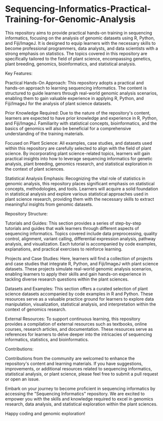 # Sequencing-Informatics-Practical-Training-for-Genomic-Analysis
 This repository aims to provide practical hands-on training in sequencing informatics, focusing on the analysis of genomic datasets using R, Python, and Fiji/ImageJ. It is designed to equip learners with the necessary skills to become professional programmers, data analysts, and data scientists with a strong emphasis on statistics. The topics covered in this repository are specifically tailored to the field of plant science, encompassing genetics, plant breeding, genomics, bioinformatics, and statistical analysis.

Key Features:

Practical Hands-On Approach: This repository adopts a practical and hands-on approach to learning sequencing informatics. The content is structured to guide learners through real-world genomic analysis scenarios, enabling them to gain valuable experience in applying R, Python, and Fiji/ImageJ for the analysis of plant science datasets.

Prior Knowledge Required: Due to the nature of the repository's content, learners are expected to have prior knowledge and experience in R, Python, and Fiji/ImageJ. Familiarity with statistical concepts, bioinformatics, and the basics of genomics will also be beneficial for a comprehensive understanding of the training materials.

Focused on Plant Science: All examples, case studies, and datasets used within this repository are carefully selected to align with the field of plant science. By incorporating plant science-related topics, learners will gain practical insights into how to leverage sequencing informatics for genetic analysis, plant breeding, genomics research, and statistical exploration in the context of plant sciences.

Statistical Analysis Emphasis: Recognizing the vital role of statistics in genomic analysis, this repository places significant emphasis on statistical concepts, methodologies, and tools. Learners will acquire a solid foundation in statistical analysis and explore various statistical approaches used in plant science research, providing them with the necessary skills to extract meaningful insights from genomic datasets.

Repository Structure:

Tutorials and Guides: This section provides a series of step-by-step tutorials and guides that walk learners through different aspects of sequencing informatics. Topics covered include data preprocessing, quality control, alignment, variant calling, differential expression analysis, pathway analysis, and visualization. Each tutorial is accompanied by code examples, explanations, and practical exercises to reinforce learning.

Projects and Case Studies: Here, learners will find a collection of projects and case studies that integrate R, Python, and Fiji/ImageJ with plant science datasets. These projects simulate real-world genomic analysis scenarios, enabling learners to apply their skills and gain hands-on experience in tackling diverse research questions within the plant sciences.

Datasets and Examples: This section offers a curated selection of plant science datasets accompanied by code examples in R and Python. These resources serve as a valuable practice ground for learners to explore data manipulation, visualization, statistical analysis, and interpretation within the context of genomics research.

External Resources: To support continuous learning, this repository provides a compilation of external resources such as textbooks, online courses, research articles, and documentation. These resources serve as references for learners to delve deeper into the intricacies of sequencing informatics, statistics, and bioinformatics.

Contributions:

Contributions from the community are welcomed to enhance the repository's content and learning materials. If you have suggestions, improvements, or additional resources related to sequencing informatics, statistical analysis, or plant science, please feel free to submit a pull request or open an issue.

Embark on your journey to become proficient in sequencing informatics by accessing the "Sequencing Informatics" repository. We are excited to empower you with the skills and knowledge required to excel in genomics research, data analysis, and statistical exploration within the plant sciences.

Happy coding and genomic exploration!
